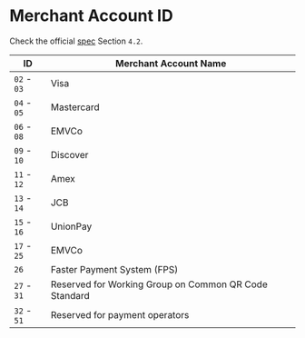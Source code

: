 # Merchant Account ID

Check the official [spec](https://www.hkma.gov.hk/media/eng/doc/key-functions/finanical-infrastructure/infrastructure/retail-payment-initiatives/Common_QR_Code_Specification.pdf#page=12) Section `4.2`.

| ID | Merchant Account Name |
| --- | --- |
| `02` - `03` | Visa |
| `04` - `05` | Mastercard |
| `06` - `08` | EMVCo |
| `09` - `10` | Discover |
| `11` - `12` | Amex |
| `13` - `14` | JCB |
| `15` - `16` | UnionPay |
| `17` - `25` | EMVCo |
| `26` | Faster Payment System (FPS) |
| `27` - `31` | Reserved for Working Group on Common QR Code Standard |
| `32` - `51` | Reserved for payment operators |